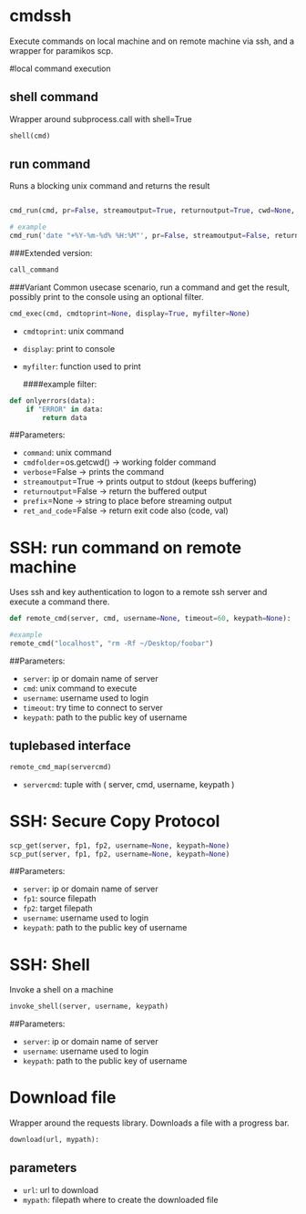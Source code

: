 # cmdssh
Execute commands on local machine and on remote machine via ssh, and a wrapper for paramikos scp.


#local command execution

## shell command
Wrapper around subprocess.call with shell=True

``` python
shell(cmd)
```


## run command
Runs a blocking unix command and returns the result

``` python

cmd_run(cmd, pr=False, streamoutput=True, returnoutput=True, cwd=None, prefix=None)

# example
cmd_run('date "+%Y-%m-%d% %H:%M"', pr=False, streamoutput=False, returnoutput=True)

```

###Extended version:

``` python
call_command
```

###Variant
Common usecase scenario, run a command and get the result, possibly print to the console using an optional filter.

``` python
cmd_exec(cmd, cmdtoprint=None, display=True, myfilter=None)
```

- `cmdtoprint`: unix command
- `display`: print to console
- `myfilter`: function used to print 

    ####example filter: 
```python
def onlyerrors(data):
    if "ERROR" in data:
        return data
```

##Parameters:

- `command`: unix command
- `cmdfolder`=os.getcwd() -> working folder command
- `verbose`=False -> prints the command
- `streamoutput`=True -> prints output to stdout (keeps buffering)
- `returnoutput`=False -> return the buffered output
- `prefix`=None -> string to place before streaming output
- `ret_and_code`=False -> return exit code also (code, val)


# SSH: run command on remote machine

Uses ssh and key authentication to logon to a remote ssh server and execute a command there.

``` python
def remote_cmd(server, cmd, username=None, timeout=60, keypath=None):

#example
remote_cmd("localhost", "rm -Rf ~/Desktop/foobar")
```

##Parameters:

- `server`: ip or domain name of server
- `cmd`: unix command to execute
- `username`: username used to login
- `timeout`: try time to connect to server
- `keypath`: path to the public key of username

## tuplebased interface
``` python
remote_cmd_map(servercmd)
```

- `servercmd`: tuple with (  server, cmd, username, keypath )

# SSH: Secure Copy Protocol

``` python
scp_get(server, fp1, fp2, username=None, keypath=None)
scp_put(server, fp1, fp2, username=None, keypath=None)
```

##Parameters:

- `server`: ip or domain name of server
- `fp1`: source filepath
- `fp2`: target filepath
- `username`: username used to login
- `keypath`: path to the public key of username

# SSH: Shell

Invoke a shell on a machine

```python
invoke_shell(server, username, keypath)
```


##Parameters:

- `server`: ip or domain name of server
- `username`: username used to login
- `keypath`: path to the public key of username


# Download file
Wrapper around the requests library. Downloads a file with a progress bar.

```python
download(url, mypath):
```
## parameters

- `url`: url to download
- `mypath`: filepath where to create the downloaded file


